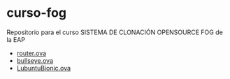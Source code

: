 # curso-fog
Repositorio para el curso SISTEMA DE CLONACIÓN OPENSOURCE FOG de la EAP
- [router.ova](https://drive.google.com/file/d/1_qIiPRpT5DtCPdym1urf_0AkolKrJ_8f/view?usp=drive_link)
- [bullseye.ova](https://drive.google.com/file/d/1JezP5GF3H76cqjATNT3VH8uivBnXZmFo/view?usp=drive_link)
- [LubuntuBionic.ova](https://drive.google.com/file/d/165bWxUa3Qth1Q5Qqdvh-oIUwl0nJzP0B/view?usp=drive_link)
